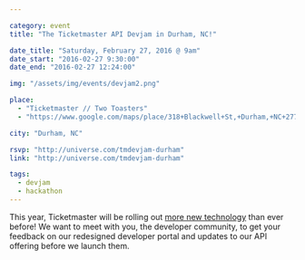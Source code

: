 ```yaml
---

category: event
title: "The Ticketmaster API Devjam in Durham, NC!"

date_title: "Saturday, February 27, 2016 @ 9am"
date_start: "2016-02-27 9:30:00"
date_end: "2016-02-27 12:24:00"

img: "/assets/img/events/devjam2.png"

place: 
  - "Ticketmaster // Two Toasters"
  - "https://www.google.com/maps/place/318+Blackwell+St,+Durham,+NC+27701/@35.9932503,-78.9066525,17z/data=!3m1!4b1!4m2!3m1!1s0x89ace46cc0e5f9dd:0x3df231f8fbd83002"

city: "Durham, NC"

rsvp: "http://universe.com/tmdevjam-durham"
link: "http://universe.com/tmdevjam-durham"

tags: 
  - devjam
  - hackathon
---
```


This year, Ticketmaster will be rolling out [more new technology](https://medium.com/ticketmaster-tech/open-platform-at-ticketmaster-e1f3b05cd417) than ever before! We want to meet with you, the developer community, to get your feedback on our redesigned developer portal and updates to our API offering before we launch them.
